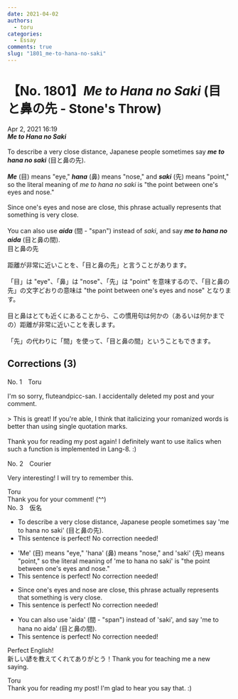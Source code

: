 ```yaml
---
date: 2021-04-02
authors:
  - toru
categories:
  - Essay
comments: true
slug: "1801_me-to-hana-no-saki"
---
```


# 【No. 1801】<strong><em>Me to Hana no Saki</em></strong> (目と鼻の先 - Stone's Throw)
<div class="date">Apr 2, 2021 16:19</div>
<div id="post"><div id="body_show_ori">
<strong><em>Me to Hana no Saki</em></strong><br/><br/>To describe a very close distance, Japanese people sometimes say <strong><em>me to hana no saki</em></strong> (目と鼻の先).<br/><br/><strong><em>Me</em></strong> (目) means "eye," <strong><em>hana</em></strong> (鼻) means "nose," and <strong><em>saki</em></strong> (先) means "point," so the literal meaning of <em>me to hana no saki</em> is "the point between one's eyes and nose."<br/><br/>Since one's eyes and nose are close, this phrase actually represents that something is very close.<br/><br/>You can also use <strong><em>aida</em></strong> (間 - "span") instead of <em>saki</em>, and say <strong><em>me to hana no aida</em></strong> (目と鼻の間).
</div></div>

<!-- more -->

<div id="post_ja"><div id="body_show_mo">
目と鼻の先<br/><br/>距離が非常に近いことを、「目と鼻の先」と言うことがあります。<br/><br/>「目」は "eye"、「鼻」は "nose"、「先」は "point" を意味するので、「目と鼻の先」の文字どおりの意味は "the point between one's eyes and nose" となります。<br/><br/>目と鼻はとても近くにあることから、この慣用句は何かの（あるいは何かまでの）距離が非常に近いことを表します。<br/><br/>「先」の代わりに「間」を使って、「目と鼻の間」ということもできます。
</div></div>

## Corrections (3)
<div id="block"><div class="first_name"> No. 1　<span class="just_name">Toru</span></div><div id="block2">
<p class="comment_small">
 I'm so sorry, fluteandpicc-san. I accidentally deleted my post and your comment.
 <br/>
 <br/>
 &gt; This is great! If you're able, I think that italicizing your romanized words is better than using single quotation marks.
 <br/>
 <br/>
 Thank you for reading my post again! I definitely want to use italics when such a function is implemented in Lang-8. :)
</p>

</div></div>
<div id="block"><div class="first_name"> No. 2　<span class="just_name">Courier</span></div><div id="block2">
<p class="comment_small">
 Very interesting! I will try to remember this.
</p>

</div><div class="name"><span class="just_name">Toru</span><br>
Thank you for your comment! (^^)
</div>
</div>
<div id="block"><div class="first_name"> No. 3　<span class="just_name">仮名</span></div><div id="block2">
<ul class="correction_field">
<li class="incorrect">To describe a very close distance, Japanese people sometimes say 'me to hana no saki' (目と鼻の先).</li>
<li class="corrected perfect">This sentence is perfect! No correction needed!</li>
</ul>
<ul class="correction_field">
<li class="incorrect">'Me' (目) means "eye," 'hana' (鼻) means "nose," and 'saki' (先) means "point," so the literal meaning of 'me to hana no saki' is "the point between one's eyes and nose."</li>
<li class="corrected perfect">This sentence is perfect! No correction needed!</li>
</ul>
<ul class="correction_field">
<li class="incorrect">Since one's eyes and nose are close, this phrase actually represents that something is very close.</li>
<li class="corrected perfect">This sentence is perfect! No correction needed!</li>
</ul>
<ul class="correction_field">
<li class="incorrect">You can also use 'aida' (間 - "span") instead of 'saki', and say 'me to hana no aida' (目と鼻の間).</li>
<li class="corrected perfect">This sentence is perfect! No correction needed!</li>
</ul>
<p class="comment_small">
 Perfect English!
 <br/>
 新しい諺を教えてくれてありがとう！Thank you for teaching me a new saying.
</p>

</div><div class="name"><span class="just_name">Toru</span><br>
Thank you for reading my post! I'm glad to hear you say that. :)
</div>
</div>
